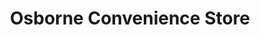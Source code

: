 ---
title: "Osborne Convenience Store"
url: /colchester/osborne-convenience-store/
shop: convenience
---